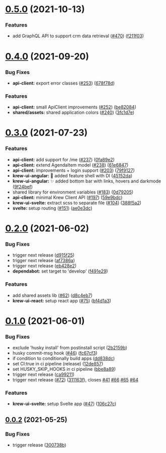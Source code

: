 # [0.5.0](https://github.com/move4mobile/krew-workspace/compare/v0.4.0...v0.5.0) (2021-10-13)


### Features

* add GraphQL API to support crm data retrieval ([#470](https://github.com/move4mobile/krew-workspace/issues/470)) ([f211f03](https://github.com/move4mobile/krew-workspace/commit/f211f03e379b622f19cba83776071639a8bb0e66))

# [0.4.0](https://github.com/move4mobile/krew-workspace/compare/v0.3.0...v0.4.0) (2021-09-20)


### Bug Fixes

* **api-client:** export error classes ([#253](https://github.com/move4mobile/krew-workspace/issues/253)) ([678f78d](https://github.com/move4mobile/krew-workspace/commit/678f78dc45a8fc737d080479c71c0cc639f55575))


### Features

* **api-client:** small ApiClient improvements ([#252](https://github.com/move4mobile/krew-workspace/issues/252)) ([be82084](https://github.com/move4mobile/krew-workspace/commit/be8208467b3215d562911ec6cbeceda209e299fc))
* **shared/assets:** shared application colors ([#240](https://github.com/move4mobile/krew-workspace/issues/240)) ([3fc1d7e](https://github.com/move4mobile/krew-workspace/commit/3fc1d7eb2225232edf1c39ea3a3b753c44f5149c))

# [0.3.0](https://github.com/move4mobile/krew-workspace/compare/v0.2.0...v0.3.0) (2021-07-23)


### Features

* **api-client:** add support for /me ([#237](https://github.com/move4mobile/krew-workspace/issues/237)) ([0fa89e2](https://github.com/move4mobile/krew-workspace/commit/0fa89e226e539fadcb598f21144f0ba6bd2d31bd))
* **api-client:** extend AgendaItem model ([#238](https://github.com/move4mobile/krew-workspace/issues/238)) ([61e6847](https://github.com/move4mobile/krew-workspace/commit/61e6847e0a3848535759e897bc0d1c5ef9b43d64))
* **api-client:** improvements + login support  ([#203](https://github.com/move4mobile/krew-workspace/issues/203)) ([79f9127](https://github.com/move4mobile/krew-workspace/commit/79f91273cd82aa7f7b8dd0defc69bba47b46640f))
* **krew-ui-angular:** :construction: added feature shell with DI ([45152da](https://github.com/move4mobile/krew-workspace/commit/45152da718c8cad1835d8410ebb2fce86ba0296c))
* **krew-ui-angular:** :sparkles: added bottom bar with links, hovers and darkmode ([9f24bef](https://github.com/move4mobile/krew-workspace/commit/9f24befef8ec909334dcf0c4c1729297ebb6a442))
* shared library for environment variables ([#183](https://github.com/move4mobile/krew-workspace/issues/183)) ([0d79205](https://github.com/move4mobile/krew-workspace/commit/0d792050cfa84d7603e389738260a33cb2571ed3))
* **api-client:** minimal Krew Client API ([#197](https://github.com/move4mobile/krew-workspace/issues/197)) ([59e9bdc](https://github.com/move4mobile/krew-workspace/commit/59e9bdc6598434b79c253430c76c12b4a675737a))
* **krew-ui-svelte:** extract scss to separate file ([#104](https://github.com/move4mobile/krew-workspace/issues/104)) ([388f5a2](https://github.com/move4mobile/krew-workspace/commit/388f5a24659ec1053eb53a50b13d419813d91a8c))
* **svelte:** setup routing ([#151](https://github.com/move4mobile/krew-workspace/issues/151)) ([ae0e3dc](https://github.com/move4mobile/krew-workspace/commit/ae0e3dc721f3b8571a2d6cfd8913e640d58b1bde))

# [0.2.0](https://github.com/move4mobile/krew-workspace/compare/v0.1.0...v0.2.0) (2021-06-02)


### Bug Fixes

* trigger next release ([d915f25](https://github.com/move4mobile/krew-workspace/commit/d915f25dadce3cc9486747a4be43cfc1c7047b7c))
* trigger next release ([af7386a](https://github.com/move4mobile/krew-workspace/commit/af7386afb2f8169649b22e7caeceb75244ef8e5b))
* trigger next release ([eb428e2](https://github.com/move4mobile/krew-workspace/commit/eb428e2407e42526c07a8a92f4cad88a07575416))
* **dependabot:** set target to 'develop' ([f491e29](https://github.com/move4mobile/krew-workspace/commit/f491e295c19c2511deb33a35f29e517fa049e55b))


### Features

* add shared assets lib ([#62](https://github.com/move4mobile/krew-workspace/issues/62)) ([d8c4eb7](https://github.com/move4mobile/krew-workspace/commit/d8c4eb723f0443a259c69176bf6570c40dca574a))
* **krew-ui-react:** setup react app ([#75](https://github.com/move4mobile/krew-workspace/issues/75)) ([bf4d1a3](https://github.com/move4mobile/krew-workspace/commit/bf4d1a3efebea98c4f3b2b59635185e1ab43dc8d))

# [0.1.0](https://github.com/move4mobile/krew-workspace/compare/v0.0.2...v0.1.0) (2021-06-01)

### Bug Fixes

- exclude 'husky install' from postinstall script ([2b2159b](https://github.com/move4mobile/krew-workspace/commit/2b2159b3f489ff7dfd6f645689305974a93a2e0d))
- husky commit-msg hook ([#46](https://github.com/move4mobile/krew-workspace/issues/46)) ([fc67cf3](https://github.com/move4mobile/krew-workspace/commit/fc67cf36c66375f37018a079118d96b03ddf08a2))
- if condition to conditionally build apps ([dd838dc](https://github.com/move4mobile/krew-workspace/commit/dd838dc557d3c0bb3d566dddfe3b1dda807077ae))
- set CI:true in ci pipeline (release) ([12de857](https://github.com/move4mobile/krew-workspace/commit/12de8574f1cc2c05d77f41fa4e8770e5a29cc987))
- set HUSKY_SKIP_HOOKS in ci pipeline ([bbe8a89](https://github.com/move4mobile/krew-workspace/commit/bbe8a89ad0df06a4d35ba63b2321f2950a550d44))
- trigger next release ([ca99211](https://github.com/move4mobile/krew-workspace/commit/ca99211a589a4915aef64bcc28d29facf3a85cc0))
- trigger next release ([#72](https://github.com/move4mobile/krew-workspace/issues/72)) ([311163f](https://github.com/move4mobile/krew-workspace/commit/311163fd6fdad480f9b08adb5da8a219fc38f239)), closes [#41](https://github.com/move4mobile/krew-workspace/issues/41) [#66](https://github.com/move4mobile/krew-workspace/issues/66) [#65](https://github.com/move4mobile/krew-workspace/issues/65) [#64](https://github.com/move4mobile/krew-workspace/issues/64)

### Features

- **krew-ui-svelte:** setup Svelte app ([#47](https://github.com/move4mobile/krew-workspace/issues/47)) ([106c27c](https://github.com/move4mobile/krew-workspace/commit/106c27c951918518388a8a0b3414f2d3f63dcf74))

## [0.0.2](https://github.com/move4mobile/krew-workspace/compare/v0.0.1...v0.0.2) (2021-05-25)

### Bug Fixes

- trigger release ([300738b](https://github.com/move4mobile/krew-workspace/commit/300738b72283aab56867b38b6e69986cc1bee5ea))
